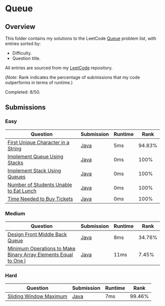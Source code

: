 # Queue

## Overview
This folder contains my solutions to the LeetCode [Queue](https://leetcode.com/problem-list/queue/) problem list,
with entries sorted by:
- Difficulty.
- Question title.

All entries are sourced from my [LeetCode](https://github.com/shumarb/leetcode) repository.

(*Note*: Rank indicates the percentage of submissions that my code outperforms in terms of runtime.)

Completed: 8/50.

## Submissions
### Easy
| Question                                                                                                                    | Submission                                                                                              | Runtime | Rank   |
|-----------------------------------------------------------------------------------------------------------------------------|---------------------------------------------------------------------------------------------------------|---------|--------|
| [First Unique Character in a String](https://leetcode.com/problems/first-unique-character-in-a-string/description/)         | [Java](https://github.com/shumarb/leetcode/blob/main/submissions/FirstUniqueCharacterInAString.java)    | 5ms     | 94.83% |
| [Implement Queue Using Stacks](https://leetcode.com/problems/implement-queue-using-stacks/description/)                     | [Java](https://github.com/shumarb/leetcode/blob/main/submissions/ImplementQueueUsingStacks.java)        | 0ms     | 100%   |
| [Implement Stack Using Queues](https://leetcode.com/problems/implement-stack-using-queues/description/)                     | [Java](https://github.com/shumarb/leetcode/blob/main/submissions/ImplementStackUsingQueues.java)        | 0ms     | 100%   |
| [Number of Students Unable to Eat Lunch](https://leetcode.com/problems/number-of-students-unable-to-eat-lunch/description/) | [Java](https://github.com/shumarb/leetcode/blob/main/submissions/NumberOfStudentsUnableToEatLunch.java) | 0ms     | 100%   |
| [Time Needed to Buy Tickets](https://leetcode.com/problems/time-needed-to-buy-tickets/description/)                         | [Java](https://github.com/shumarb/leetcode/blob/main/submissions/TimeNeedToBuyTickets.java)             | 0ms     | 100%   |

### Medium
| Question                                                                                                                                                                      | Submission                                                                                                                     | Runtime | Rank   |
|-------------------------------------------------------------------------------------------------------------------------------------------------------------------------------|--------------------------------------------------------------------------------------------------------------------------------|---------|--------|
| [Design Front Middle Back Queue](https://leetcode.com/problems/design-front-middle-back-queue/description/)                                                                   | [Java](https://github.com/shumarb/leetcode/blob/main/submissions/FrontMiddleBackQueue.java)                                    | 8ms     | 34.76% |
| [Minimum Operations to Make Binary Array Elements Equal to One I](https://leetcode.com/problems/minimum-operations-to-make-binary-array-elements-equal-to-one-i/description/) | [Java](https://github.com/shumarb/leetcode/blob/main/submissions/MinimumOperationsToMakeBinaryArrayElementsEqualToOneOne.java) | 11ms    | 7.45%  |

### Hard
| Question                                                                                            | Submission                                                                                  | Runtime | Rank   |
|-----------------------------------------------------------------------------------------------------|---------------------------------------------------------------------------------------------|---------|--------|
| [Sliding Window Maximum](https://leetcode.com/problems/sliding-window-maximum/description/)         | [Java](https://github.com/shumarb/leetcode/blob/main/submissions/SlidingWindowMaximum.java) | 7ms     | 99.46% |
